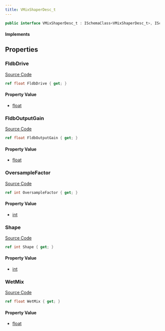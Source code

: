 ```yaml
---
title: VMixShaperDesc_t
---
```


```csharp
public interface VMixShaperDesc_t : ISchemaClass<VMixShaperDesc_t>, ISchemaField, ISchemaClass, INativeHandle
```

#### Implements

## Properties

### FldbDrive

[Source Code](https://github.com/swiftly-solution/swiftlys2/blob/main/managed/src/SwiftlyS2.Generated/Schemas/Interfaces/VMixShaperDesc_t.cs#L19)

```csharp
ref float FldbDrive { get; }
```

#### Property Value

- [float](https://learn.microsoft.com/dotnet/api/system.single)

### FldbOutputGain

[Source Code](https://github.com/swiftly-solution/swiftlys2/blob/main/managed/src/SwiftlyS2.Generated/Schemas/Interfaces/VMixShaperDesc_t.cs#L21)

```csharp
ref float FldbOutputGain { get; }
```

#### Property Value

- [float](https://learn.microsoft.com/dotnet/api/system.single)

### OversampleFactor

[Source Code](https://github.com/swiftly-solution/swiftlys2/blob/main/managed/src/SwiftlyS2.Generated/Schemas/Interfaces/VMixShaperDesc_t.cs#L25)

```csharp
ref int OversampleFactor { get; }
```

#### Property Value

- [int](https://learn.microsoft.com/dotnet/api/system.int32)

### Shape

[Source Code](https://github.com/swiftly-solution/swiftlys2/blob/main/managed/src/SwiftlyS2.Generated/Schemas/Interfaces/VMixShaperDesc_t.cs#L17)

```csharp
ref int Shape { get; }
```

#### Property Value

- [int](https://learn.microsoft.com/dotnet/api/system.int32)

### WetMix

[Source Code](https://github.com/swiftly-solution/swiftlys2/blob/main/managed/src/SwiftlyS2.Generated/Schemas/Interfaces/VMixShaperDesc_t.cs#L23)

```csharp
ref float WetMix { get; }
```

#### Property Value

- [float](https://learn.microsoft.com/dotnet/api/system.single)

